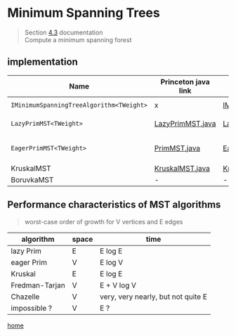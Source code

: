 # Minimum Spanning Trees

> Section [4.3](http://algs4.cs.princeton.edu/43mst) documentation \
> Compute a minimum spanning forest  

## implementation

Name | Princeton java link | .Net impl. | Misc
--- | --- | --- | ---
`IMinimumSpanningTreeAlgorithm<TWeight>` | x | [IMinimumSpanningTreeAlgorithm.cs] | `IMinimumSpanningTreeAlgorithm<TWeight> where TWeight : IComparable<TWeight>`
`LazyPrimMST<TWeight>` | [LazyPrimMST.java] | [LazyPrimMST.cs] | lazy version of Prim's algorithm with a BINARY HEAP OF EDGES
`EagerPrimMST<TWeight>` | [PrimMST.java] | [EagerPrimMST.cs] | array of shortest edges from tree vertex to non-tree vertex, distTo weights of shortest such edges
KruskalMST | [KruskalMST.java] | [KruskalMST.cs]
BoruvkaMST | - | -

## Performance characteristics of MST algorithms

> worst-case order of growth for V vertices and E edges

algorithm | space | time
---|---|---
lazy Prim |E | E log E
eager Prim | V | E log V 
Kruskal | E | E log E
Fredman-Tarjan |V | E + V log V
Chazelle | V | very, very nearly, but not quite E
impossible ? | V | E ? 

[home](../README.md#pages)

[IMinimumSpanningTreeAlgorithm.cs]: ../src/MinimumSpanningTrees/IMinimumSpanningTreeAlgorithm.cs
[LazyPrimMST.cs]: ../src/MinimumSpanningTrees/LazyPrimMST.cs
[LazyPrimMST.java]: https://algs4.cs.princeton.edu/43mst/LazyPrimMST.java.html
[PrimMST.java]: https://algs4.cs.princeton.edu/43mst/PrimMST.java.html
[EagerPrimMST.cs]: ../src/MinimumSpanningTrees/EagerPrimMST.cs
[KruskalMST.java]: https://algs4.cs.princeton.edu/43mst/KruskalMST.java.html
[KruskalMST.cs]: ../src/MinimumSpanningTrees/KruskalMST.cs